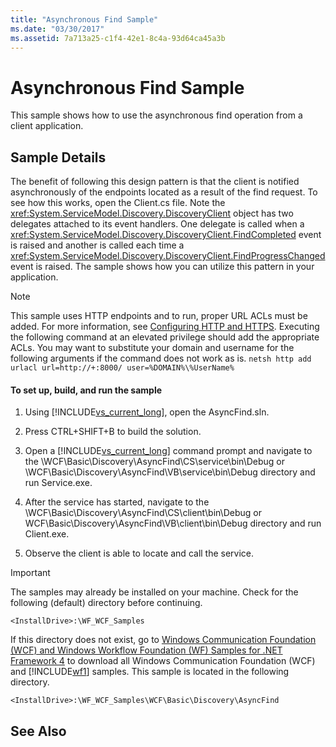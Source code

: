 ```yaml
---
title: "Asynchronous Find Sample"
ms.date: "03/30/2017"
ms.assetid: 7a713a25-c1f4-42e1-8c4a-93d64ca45a3b
---
```

# Asynchronous Find Sample
This sample shows how to use the asynchronous find operation from a client application.  
  
## Sample Details  
 The benefit of following this design pattern is that the client is notified asynchronously of the endpoints located as a result of the find request. To see how this works, open the Client.cs file. Note the <xref:System.ServiceModel.Discovery.DiscoveryClient> object has two delegates attached to its event handlers. One delegate is called when a <xref:System.ServiceModel.Discovery.DiscoveryClient.FindCompleted> event is raised and another is called each time a <xref:System.ServiceModel.Discovery.DiscoveryClient.FindProgressChanged> event is raised. The sample shows how you can utilize this pattern in your application.  
  
> [!NOTE]
>  This sample uses HTTP endpoints and to run, proper URL ACLs must be added. For more information, see [Configuring HTTP and HTTPS](../../../../docs/framework/wcf/feature-details/configuring-http-and-https.md). Executing the following command at an elevated privilege should add the appropriate ACLs. You may want to substitute your domain and username for the following arguments if the command does not work as is. `netsh http add urlacl url=http://+:8000/ user=%DOMAIN%\%UserName%`  
  
#### To set up, build, and run the sample  
  
1. Using [!INCLUDE[vs_current_long](../../../../includes/vs-current-long-md.md)], open the AsyncFind.sln.  
  
2. Press CTRL+SHIFT+B to build the solution.  
  
3. Open a [!INCLUDE[vs_current_long](../../../../includes/vs-current-long-md.md)] command prompt and navigate to the \WCF\Basic\Discovery\AsyncFind\CS\service\bin\Debug or \WCF\Basic\Discovery\AsyncFind\VB\service\bin\Debug directory and run Service.exe.  
  
4. After the service has started, navigate to the \WCF\Basic\Discovery\AsyncFind\CS\client\bin\Debug or WCF\Basic\Discovery\AsyncFind\VB\client\bin\Debug directory and run Client.exe.  
  
5. Observe the client is able to locate and call the service.  
  
> [!IMPORTANT]
>  The samples may already be installed on your machine. Check for the following (default) directory before continuing.  
> 
>  `<InstallDrive>:\WF_WCF_Samples`  
> 
>  If this directory does not exist, go to [Windows Communication Foundation (WCF) and Windows Workflow Foundation (WF) Samples for .NET Framework 4](http://go.microsoft.com/fwlink/?LinkId=150780) to download all Windows Communication Foundation (WCF) and [!INCLUDE[wf1](../../../../includes/wf1-md.md)] samples. This sample is located in the following directory.  
> 
>  `<InstallDrive>:\WF_WCF_Samples\WCF\Basic\Discovery\AsyncFind`  
  
## See Also
